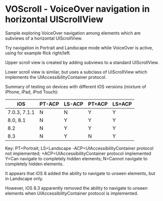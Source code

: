 # VOScroll - VoiceOver navigation in horizontal UIScrollView

Sample exploring VoiceOver navigation among elements which are subviews of a horizontal UIScrollView.

Try navigation in Portrait and Landscape mode while VoiceOver is active, using for example flick right/left.

Upper scroll view is created by adding subviews to a standard UIScrollView.

Lower scroll view is similar, but uses a subclass of UIScrollView which implements the UIAccessibilityContainer protocol.

Summary of testing on devices with different iOS versions (mixture of iPhone, iPad, iPod Touch):

|  iOS           |  PT-ACP  | LS-ACP |  PT+ACP |  LS+ACP       |
|--------------- |----------|--------|---------|---------------|
|  7.0.3, 7.1.1  |  N       | N      |  Y      |  Y            |
|  8.0, 8.1      |  N       | Y      |  Y      |  Y            |
|  8.2           |  N       | Y      |  Y      |  Y            |
|  8.3           |  N       | Y      |  N      |  Y            |

Key:
PT=Portrait; LS=Landscape
-ACP=UIAccessibilityContainer protocol not implemented; +ACP=UIAccessibilityContainer protocol implemented
Y=Can navigate to completely hidden elements; N=Cannot navigate to completely hidden elements.

It appears that iOS 8 added the ability to navigate to unseen elements, but in Landscape only.

However, iOS 8.3 apparently removed the ability to navigate to unseen elements when UIAccessibilityContainer protocol is implemented.
